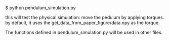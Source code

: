 $ python pendulum_simulation.py

this will test the physical simulation: move the pedulum by applying torques.
by default, it uses the get_data_from_paper_figure/data.npy as the torque.

The functions defined in pendulum_simulation.py will be used in other files.
